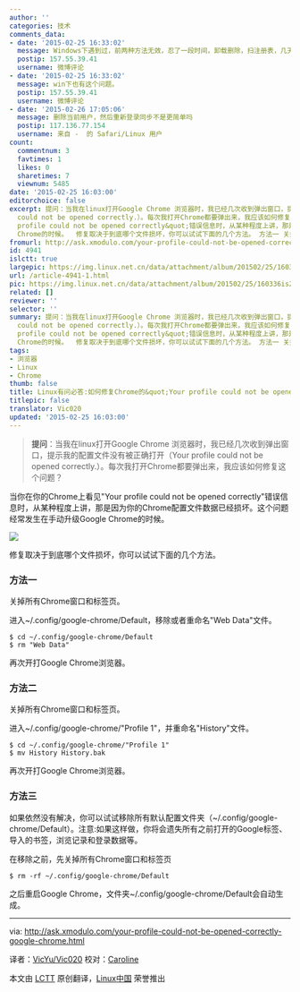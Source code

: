 ```yaml
---
author: ''
categories: 技术
comments_data:
- date: '2015-02-25 16:33:02'
  message: Windows下遇到过，前两种方法无效，忍了一段时间，卸载删除，扫注册表，几天后再安装，好了。
  postip: 157.55.39.41
  username: 微博评论
- date: '2015-02-25 16:33:02'
  message: win下也有这个问题。
  postip: 157.55.39.41
  username: 微博评论
- date: '2015-02-26 17:05:06'
  message: 删除当前用户，然后重新登录同步不是更简单吗
  postip: 117.136.77.154
  username: 来自 -  的 Safari/Linux 用户
count:
  commentnum: 3
  favtimes: 1
  likes: 0
  sharetimes: 7
  viewnum: 5485
date: '2015-02-25 16:03:00'
editorchoice: false
excerpt: 提问：当我在linux打开Google Chrome 浏览器时，我已经几次收到弹出窗口，提示我的配置文件没有被正确打开（Your profile
  could not be opened correctly.）。每次我打开Chrome都要弹出来，我应该如何修复这个问题？  当你在你的Chrome上看见&quot;Your
  profile could not be opened correctly&quot;错误信息时，从某种程度上讲，那是因为你的Chrome配置文件数据已经损坏。这个问题经常发生在手动升级Google
  Chrome的时候。  修复取决于到底哪个文件损坏，你可以试试下面的几个方法。 方法一 关掉所有Chrome窗口和标签页。 进入~/.config/google-chr
fromurl: http://ask.xmodulo.com/your-profile-could-not-be-opened-correctly-google-chrome.html
id: 4941
islctt: true
largepic: https://img.linux.net.cn/data/attachment/album/201502/25/160336is2mxskatlzqyxrr.png
url: /article-4941-1.html
pic: https://img.linux.net.cn/data/attachment/album/201502/25/160336is2mxskatlzqyxrr.png.thumb.jpg
related: []
reviewer: ''
selector: ''
summary: 提问：当我在linux打开Google Chrome 浏览器时，我已经几次收到弹出窗口，提示我的配置文件没有被正确打开（Your profile
  could not be opened correctly.）。每次我打开Chrome都要弹出来，我应该如何修复这个问题？  当你在你的Chrome上看见&quot;Your
  profile could not be opened correctly&quot;错误信息时，从某种程度上讲，那是因为你的Chrome配置文件数据已经损坏。这个问题经常发生在手动升级Google
  Chrome的时候。  修复取决于到底哪个文件损坏，你可以试试下面的几个方法。 方法一 关掉所有Chrome窗口和标签页。 进入~/.config/google-chr
tags:
- 浏览器
- Linux
- Chrome
thumb: false
title: Linux有问必答:如何修复Chrome的&quot;Your profile could not be opened correctly&quot;
titlepic: false
translator: Vic020
updated: '2015-02-25 16:03:00'
---
```



> 
> **提问**：当我在linux打开Google Chrome 浏览器时，我已经几次收到弹出窗口，提示我的配置文件没有被正确打开（Your profile could not be opened correctly.）。每次我打开Chrome都要弹出来，我应该如何修复这个问题？
> 
> 
> 


当你在你的Chrome上看见"Your profile could not be opened correctly"错误信息时，从某种程度上讲，那是因为你的Chrome配置文件数据已经损坏。这个问题经常发生在手动升级Google Chrome的时候。


[![](https://camo.githubusercontent.com/c85db7fb0bdff14c0e89b0dbab0a4f9a3ca14dda/68747470733a2f2f6661726d382e737461746963666c69636b722e636f6d2f373432382f31363233383530323733375f323762646461363638355f6f2e706e67)](https://camo.githubusercontent.com/c85db7fb0bdff14c0e89b0dbab0a4f9a3ca14dda/68747470733a2f2f6661726d382e737461746963666c69636b722e636f6d2f373432382f31363233383530323733375f323762646461363638355f6f2e706e67)


修复取决于到底哪个文件损坏，你可以试试下面的几个方法。


### 方法一


关掉所有Chrome窗口和标签页。


进入~/.config/google-chrome/Default，移除或者重命名"Web Data"文件。



```
$ cd ~/.config/google-chrome/Default
$ rm "Web Data" 

```

再次开打Google Chrome浏览器。


### 方法二


关掉所有Chrome窗口和标签页。


进入~/.config/google-chrome/"Profile 1"，并重命名"History"文件。



```
$ cd ~/.config/google-chrome/"Profile 1"
$ mv History History.bak 

```

再次开打Google Chrome浏览器。


### 方法三


如果依然没有解决，你可以试试移除所有默认配置文件夹（~/.config/google-chrome/Default）。注意:如果这样做，你将会遗失所有之前打开的Google标签、导入的书签，浏览记录和登录数据等。


在移除之前，先关掉所有Chrome窗口和标签页



```
$ rm -rf ~/.config/google-chrome/Default

```

之后重启Google Chrome，文件夹~/.config/google-chrome/Default会自动生成。




---


via: <http://ask.xmodulo.com/your-profile-could-not-be-opened-correctly-google-chrome.html>


译者：[VicYu/Vic020](http://vicyu.net/) 校对：[Caroline](https://github.com/carolinewuyan)


本文由 [LCTT](https://github.com/LCTT/TranslateProject) 原创翻译，[Linux中国](http://linux.cn/) 荣誉推出